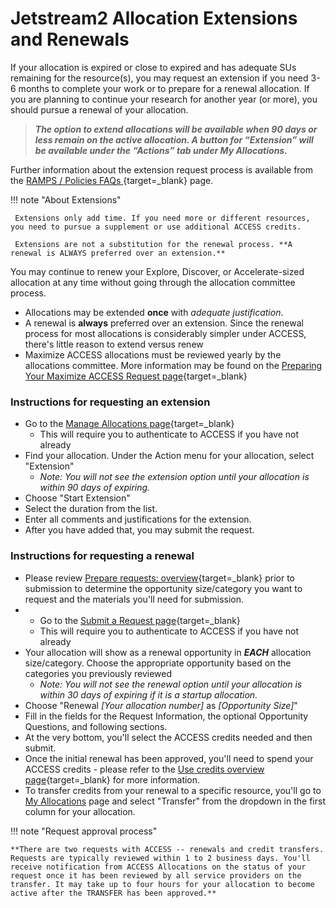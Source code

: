 # Jetstream2 Allocation Extensions and Renewals

If your allocation is expired or close to expired and has adequate SUs remaining for the resource(s), you may request an extension if you need 3-6 months to complete your work or to prepare for a renewal allocation. If you are planning to continue your research for another year (or more), you should pursue a renewal of your allocation.

>***The option to extend allocations will be available when 90 days or less remain on the active allocation. A button for “Extension” will be available under the “Actions” tab under My Allocations.***

Further information about the extension request process is available from the [RAMPS / Policies FAQs
](https://allocations.access-ci.org/ramps-policies-faqs#how-can-i-extend-my-allocation(s)-to-prevent-them-from-expiring){target=_blank} page.


!!! note "About Extensions"

     Extensions only add time. If you need more or different resources, you need to pursue a supplement or use additional ACCESS credits.

     Extensions are not a substitution for the renewal process. **A renewal is ALWAYS preferred over an extension.**

You may continue to renew your Explore, Discover, or Accelerate-sized allocation at any time without going through the allocation committee process.

* Allocations may be extended **once** with *adequate justification*.
* A renewal is **always** preferred over an extension. Since the renewal process for most allocations is considerably simpler under ACCESS, there's little reason to extend versus renew
* Maximize ACCESS allocations must be reviewed yearly by the allocations committee. More information may be found on the [Preparing Your Maximize ACCESS Request page](https://allocations.access-ci.org/preparing-your-maximize-access-request){target=_blank}

### Instructions for requesting an extension

* Go to the [Manage Allocations page](https://allocations.access-ci.org/requests){target=_blank}
    * This will require you to authenticate to ACCESS if you have not already
* Find your allocation. Under the Action menu for your allocation, select "Extension"
    * *Note: You will not see the extension option until your allocation is within 90 days of expiring.*
* Choose "Start Extension"
* Select the duration from the list.
* Enter all comments and justifications for the extension.
* After you have added that, you may submit the request.

### Instructions for requesting a renewal

* Please review [Prepare requests: overview](https://allocations.access-ci.org/prepare-requests-overview){target=_blank} prior to submission to determine the opportunity size/category you want to request and the materials you'll need for submission.
*   * Go to the [Submit a Request page](https://allocations.access-ci.org/opportunities){target=_blank}
    * This will require you to authenticate to ACCESS if you have not already
* Your allocation will show as a renewal opportunity in ***EACH*** allocation size/category. Choose the appropriate opportunity based on the categories you previously reviewed
    * *Note: You will not see the renewal option until your allocation is within 30 days of expiring if it is a startup allocation.*
* Choose "Renewal *[Your allocation number]* as *[Opportunity Size]*"
* Fill in the fields for the Request Information, the optional Opportunity Questions, and following sections.
* At the very bottom, you'll select the ACCESS credits needed and then submit.
* Once the initial renewal has been approved, you'll need to spend your ACCESS credits - please refer to the [Use credits overview page](https://allocations.access-ci.org/use-credits-overview){target=_blank} for more information.
* To transfer credits from your renewal to a specific resource, you'll go to [My Allocations](https://allocations.access-ci.org/requests) page and select "Transfer" from the dropdown in the first column for your allocation.

!!! note "Request approval process"

    **There are two requests with ACCESS -- renewals and credit transfers. Requests are typically reviewed within 1 to 2 business days. You'll receive notification from ACCESS Allocations on the status of your request once it has been reviewed by all service providers on the transfer. It may take up to four hours for your allocation to become active after the TRANSFER has been approved.**
